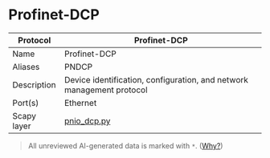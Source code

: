 # Profinet-DCP

| Protocol | Profinet-DCP |
|---|---|
| Name | Profinet-DCP |
| Aliases | PNDCP |
| Description | Device identification, configuration, and network management protocol |
| Port(s) | Ethernet |
| Scapy layer | [pnio_dcp.py](https://github.com/secdev/scapy/blob/master/scapy/contrib/pnio_dcp.py) |



> All unreviewed AI-generated data is marked with `*`. ([Why?](../srcs/README.md#note-on-ai-generated-content))
